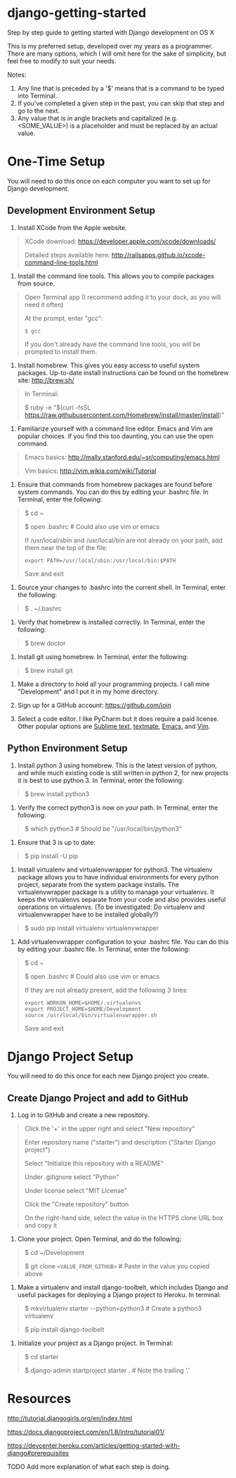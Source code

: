 django-getting-started
======================

Step by step guide to getting started with Django development on OS X

This is my preferred setup, developed over my years as a programmer. There are many options, which 
I will omit here for the sake of simplicity, but feel free to modify to suit your needs.

Notes:

1. Any line that is preceded by a '$' means that is a command to be typed into Terminal.
1. If you've completed a given step in the past, you can skip that step and go to the next.
1. Any value that is in angle brackets and capitalized (e.g. <SOME_VALUE>) is a placeholder and must
be replaced by an actual value.


# One-Time Setup

You will need to do this once on each computer you want to set up for Django development.


## Development Environment Setup

1. Install XCode from the Apple website.
> XCode download: https://developer.apple.com/xcode/downloads/
>
> Detailed steps available here: http://railsapps.github.io/xcode-command-line-tools.html

1. Install the command line tools. This allows you to compile packages from source.
> Open Terminal app (I recommend adding it to your dock, as you will need it often)
>
> At the prompt, enter "gcc":
>
>     $ gcc
>
> If you don't already have the command line tools, you will be prompted to install them.

1. Install homebrew. This gives you easy access to useful system packages. Up-to-date install
instructions can be found on the homebrew site: http://brew.sh/
> In Terminal:
>
> $ ruby -e "$(curl -fsSL https://raw.githubusercontent.com/Homebrew/install/master/install)"

1. Familiarize yourself with a command line editor. Emacs and Vim are popular choices. If you find
this too daunting, you can use the open command.
> Emacs basics: http://mally.stanford.edu/~sr/computing/emacs.html
>
> Vim basics: http://vim.wikia.com/wiki/Tutorial

1. Ensure that commands from homebrew packages are found before system commands. You can do this by
editing your .bashrc file. In Terminal, enter the following:
> $ cd ~
>
> $ open .bashrc  # Could also use vim or emacs
>
> If /usr/local/sbin and /usr/local/bin are not already on your path, add them near the top of the file:
>
>     export PATH=/usr/local/sbin:/usr/local/bin:$PATH
>
> Save and exit

1. Source your changes to .bashrc into the current shell. In Terminal, enter the following:
> $ . ~/.bashrc

1. Verify that homebrew is installed correctly. In Terminal, enter the following:
> $ brew doctor

1. Install git using homebrew. In Terminal, enter the following:
> $ brew install git

1. Make a directory to hold all your programming projects. I call mine "Development" and I put it
in my home directory.
    
1. Sign up for a GitHub account: https://github.com/join

1. Select a code editor. I like PyCharm but it does require a paid license. Other popular 
options are [Sublime text](http://www.sublimetext.com/2), [textmate](https://macromates.com/),
 [Emacs](http://mally.stanford.edu/~sr/computing/emacs.html), and [Vim](http://vim.wikia.com/wiki/Tutorial).


## Python Environment Setup

1. Install python 3 using homebrew. This is the latest version of python, and while much existing
code is still written in python 2, for new projects it is best to use python 3. In Terminal, enter
the following:
> $ brew install python3

1. Verify the correct python3 is now on your path. In Terminal, enter the following:
> $ which python3  # Should be "/usr/local/bin/python3"

1. Ensure that 3 is up to date:
> $ pip install -U pip

1. Install virtualenv and virtualenvwrapper for python3. The virtualenv package allows you to have individual
environments for every python project, separate from the system package installs. The 
virtualenvwrapper package is a utility to manage your virtualenvs. It keeps the virtualenvs separate
from your code and also provides useful operations on virtualenvs.
(To be investigated: Do virtualenv and virtualenvwrapper have to be installed globally?)
> $ sudo pip install virtualenv virtualenvwrapper

1. Add virtualenvwrapper configuration to your .bashrc file. You can do this by
editing your .bashrc file. In Terminal, enter the following:
> $ cd ~
>
> $ open .bashrc  # Could also use vim or emacs
>
> If they are not already present, add the following 3 lines:
>
>     export WORKON_HOME=$HOME/.virtualenvs
>     export PROJECT_HOME=$HOME/Development
>     source /usr/local/bin/virtualenvwrapper.sh
>
> Save and exit


# Django Project Setup

You will need to do this once for each new Django project you create.

## Create Django Project and add to GitHub

1. Log in to GitHub and create a new repository.
> Click the '+' in the upper right and select "New repository"
>
> Enter repository name ("starter") and description ("Starter Django project")
>
> Select "Initialize this repository with a README"
>
> Under .gitignore select "Python"
>
> Under license select "MIT License"
>
> Click the "Create repository" button
>
> On the right-hand side, select the value in the HTTPS clone URL box and copy it

1. Clone your project. Open Terminal, and do the following:
> $ cd ~/Development
>
> $ git clone ```<VALUE_FROM_GITHUB>``` # Paste in the value you copied above

1. Make a virtualenv and install django-toolbelt, which includes Django and useful packages for
deploying a Django project to Heroku. In terminal:
> $ mkvirtualenv starter --python=python3  # Create a python3 virtualenv
>
> $ pip install django-toolbelt

1. Initialize your project as a Django project. In Terminal:
> $ cd starter
>
> $ django-admin startproject starter . # Note the trailing '.'


# Resources

http://tutorial.djangogirls.org/en/index.html

https://docs.djangoproject.com/en/1.8/intro/tutorial01/

https://devcenter.heroku.com/articles/getting-started-with-django#prerequisites

TODO Add more explanation of what each step is doing.
